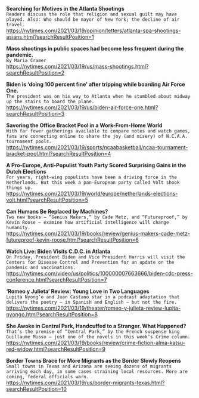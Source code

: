 **Searching for Motives in the Atlanta Shootings**\
`Readers discuss the role that religion and sexual guilt may have played. Also: Who should be mayor of New York; the decline of air travel.`\
https://nytimes.com/2021/03/19/opinion/letters/atlanta-spa-shootings-asians.html?searchResultPosition=1

**Mass shootings in public spaces had become less frequent during the pandemic.**\
`By Maria Cramer`\
https://nytimes.com/2021/03/19/us/mass-shootings.html?searchResultPosition=2

**Biden is ‘doing 100 percent fine’ after tripping while boarding Air Force One.**\
`The president was on his way to Atlanta when he stumbled about midway up the stairs to board the plane.`\
https://nytimes.com/2021/03/19/us/biden-air-force-one.html?searchResultPosition=3

**Savoring the Office Bracket Pool in a Work-From-Home World**\
`With far fewer gatherings available to compare notes and watch games, fans are connecting online to share the joy (and misery) of N.C.A.A. tournament pools.`\
https://nytimes.com/2021/03/19/sports/ncaabasketball/ncaa-tournament-bracket-pool.html?searchResultPosition=4

**A Pro-Europe, Anti-Populist Youth Party Scored Surprising Gains in the Dutch Elections**\
`For years, right-wing populists have been a driving force in the Netherlands. But this week a pan-European party called Volt shook things up.`\
https://nytimes.com/2021/03/19/world/europe/netherlands-elections-volt.html?searchResultPosition=5

**Can Humans Be Replaced by Machines?**\
`Two new books — “Genius Makers,” by Cade Metz, and “Futureproof,” by Kevin Roose — examine how artificial intelligence will change humanity.`\
https://nytimes.com/2021/03/19/books/review/genius-makers-cade-metz-futureproof-kevin-roose.html?searchResultPosition=6

**Watch Live: Biden Visits C.D.C. in Atlanta**\
`On Friday, President Biden and Vice President Harris will visit the Centers for Disease Control and Prevention for an update on the pandemic and vaccinations.`\
https://nytimes.com/video/us/politics/100000007663666/biden-cdc-press-conference.html?searchResultPosition=7

**‘Romeo y Julieta’ Review: Young Love in Two Languages**\
`Lupita Nyong’o and Juan Castano star in a podcast adaptation that delivers the poetry — in Spanish and English — but not the fire.`\
https://nytimes.com/2021/03/19/theater/romeo-y-julieta-review-lupita-nyongo.html?searchResultPosition=8

**She Awoke in Central Park, Handcuffed to a Stranger. What Happened?**\
`That’s the premise of “Central Park,” by the French suspense king Guillaume Musso — just one of the novels in this week’s Crime column.`\
https://nytimes.com/2021/03/19/books/review/crime-fiction-alma-katsu-red-widow.html?searchResultPosition=9

**Border Towns Brace for More Migrants as the Border Slowly Reopens**\
`Small towns in Texas and Arizona are seeing dozens of migrants arriving each day, in some cases straining local resources. More are coming, federal officials warn.`\
https://nytimes.com/2021/03/19/us/border-migrants-texas.html?searchResultPosition=10

